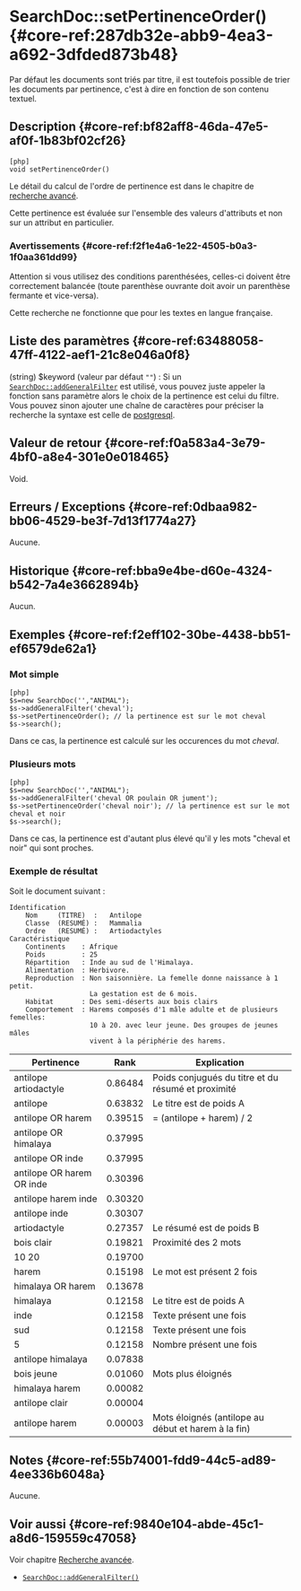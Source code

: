 # SearchDoc::setPertinenceOrder() {#core-ref:287db32e-abb9-4ea3-a692-3dfded873b48}

<div class="short-description">
Par défaut les documents sont triés par titre, il est toutefois possible de 
trier les documents par pertinence, c'est à dire en fonction de son contenu
textuel.
</div>

## Description {#core-ref:bf82aff8-46da-47e5-af0f-1b83bf02cf26}

    [php]
    void setPertinenceOrder()

Le détail du calcul de l'ordre de pertinence est dans le chapitre de 
[recherche avancé][advancedSearchPertinence].

Cette pertinence est évaluée sur l'ensemble des valeurs d'attributs et non sur
un attribut en particulier. 

### Avertissements {#core-ref:f2f1e4a6-1e22-4505-b0a3-1f0aa361dd99}

Attention si vous utilisez des conditions parenthésées, celles-ci doivent être
correctement balancée (toute parenthèse ouvrante doit avoir un parenthèse 
fermante et vice-versa).

Cette recherche ne fonctionne que pour les textes en langue française.

## Liste des paramètres {#core-ref:63488058-47ff-4122-aef1-21c8e046a0f8}

(string) $keyword (valeur par défaut `""`)
:   Si un [`SearchDoc::addGeneralFilter`][addGeneralFilter] est utilisé, vous
    pouvez juste appeler la fonction sans paramètre alors le choix de la 
    pertinence est celui du filtre. Vous pouvez sinon ajouter une chaîne de 
    caractères pour préciser la recherche la syntaxe est celle de 
    [postgresql][pgServiceTsQuery].

## Valeur de retour {#core-ref:f0a583a4-3e79-4bf0-a8e4-301e0e018465}

Void.

## Erreurs / Exceptions {#core-ref:0dbaa982-bb06-4529-be3f-7d13f1774a27}

Aucune.

## Historique {#core-ref:bba9e4be-d60e-4324-b542-7a4e3662894b}

Aucun.

## Exemples {#core-ref:f2eff102-30be-4438-bb51-ef6579de62a1}

### Mot simple

    [php]
    $s=new SearchDoc('',"ANIMAL");
    $s->addGeneralFilter('cheval'); 
    $s->setPertinenceOrder(); // la pertinence est sur le mot cheval
    $s->search();

Dans ce cas, la pertinence est calculé sur les occurences du mot _cheval_.

### Plusieurs mots 

    [php]
    $s=new SearchDoc('',"ANIMAL");
    $s->addGeneralFilter('cheval OR poulain OR jument'); 
    $s->setPertinenceOrder('cheval noir'); // la pertinence est sur le mot cheval et noir
    $s->search();

Dans ce cas, la pertinence est d'autant plus élevé qu'il y les mots "cheval et
noir" qui sont proches.

### Exemple de résultat

Soit le document suivant :

    Identification
        Nom     (TITRE)  :   Antilope
        Classe  (RESUMÉ) :   Mammalia
        Ordre   (RESUMÉ) :   Artiodactyles
    Caractéristique
        Continents    : Afrique
        Poids         : 25
        Répartition   : Inde au sud de l'Himalaya.
        Alimentation  : Herbivore.
        Reproduction  : Non saisonnière. La femelle donne naissance à 1 petit. 
                        La gestation est de 6 mois.
        Habitat       : Des semi-déserts aux bois clairs
        Comportement  : Harems composés d'1 mâle adulte et de plusieurs femelles: 
                        10 à 20. avec leur jeune. Des groupes de jeunes mâles 
                        vivent à la périphérie des harems.

|         Pertinence        |   Rank  |                     Explication                     |
| ------------------------- | ------- | --------------------------------------------------- |
| antilope artiodactyle     | 0.86484 | Poids conjugués du titre et du résumé et proximité  |
| antilope                  | 0.63832 | Le titre est de poids A                             |
| antilope OR harem         | 0.39515 | = (antilope + harem) / 2                            |
| antilope OR himalaya      | 0.37995 |                                                     |
| antilope OR inde          | 0.37995 |                                                     |
| antilope OR harem OR inde | 0.30396 |                                                     |
| antilope harem inde       | 0.30320 |                                                     |
| antilope inde             | 0.30307 |                                                     |
| artiodactyle              | 0.27357 | Le résumé est de poids B                            |
| bois clair                | 0.19821 | Proximité des 2 mots                                |
| 10 20                     | 0.19700 |                                                     |
| harem                     | 0.15198 | Le mot est présent 2 fois                           |
| himalaya OR harem         | 0.13678 |                                                     |
| himalaya                  | 0.12158 | Le titre est de poids A                             |
| inde                      | 0.12158 | Texte présent une fois                              |
| sud                       | 0.12158 | Texte présent une fois                              |
| 5                         | 0.12158 | Nombre présent une fois                             |
| antilope himalaya         | 0.07838 |                                                     |
| bois jeune                | 0.01060 | Mots plus éloignés                                  |
| himalaya harem            | 0.00082 |                                                     |
| antilope clair            | 0.00004 |                                                     |
| antilope harem            | 0.00003 | Mots éloignés (antilope au début et harem à la fin) |



## Notes {#core-ref:55b74001-fdd9-44c5-ad89-4ee336b6048a}

Aucune.

## Voir aussi {#core-ref:9840e104-abde-45c1-a8d6-159559c47058}

Voir chapitre [Recherche avancée][advancedSearchPertinence].

*   [`SearchDoc::addGeneralFilter()`][addGeneralFilter]

<!-- links -->

[advancedSearchPertinence]:     #core-ref:d3f2d069-4e87-4423-97cf-4589ae3be2c7
[addGeneralFilter]:             #core-ref:453cff11-09d9-4607-ab81-7acd36e99750
[pgServiceTsQuery]:             http://www.postgresql.org/docs/9.3/static/datatype-textsearch.html#DATATYPE-TSQUERY "Postgresql : TSQUERY"
